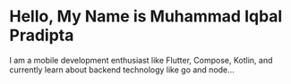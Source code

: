 # Hello, My Name is Muhammad Iqbal Pradipta

I am a mobile development enthusiast like Flutter, Compose, Kotlin, and currently learn about backend technology like go and node...